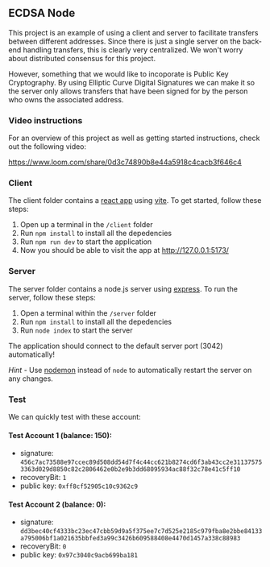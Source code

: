 ## ECDSA Node

This project is an example of using a client and server to facilitate transfers between different addresses. Since there is just a single server on the back-end handling transfers, this is clearly very centralized. We won't worry about distributed consensus for this project.

However, something that we would like to incoporate is Public Key Cryptography. By using Elliptic Curve Digital Signatures we can make it so the server only allows transfers that have been signed for by the person who owns the associated address.

### Video instructions

For an overview of this project as well as getting started instructions, check out the following video:

https://www.loom.com/share/0d3c74890b8e44a5918c4cacb3f646c4

### Client

The client folder contains a [react app](https://reactjs.org/) using [vite](https://vitejs.dev/). To get started, follow these steps:

1. Open up a terminal in the `/client` folder
2. Run `npm install` to install all the depedencies
3. Run `npm run dev` to start the application
4. Now you should be able to visit the app at http://127.0.0.1:5173/

### Server

The server folder contains a node.js server using [express](https://expressjs.com/). To run the server, follow these steps:

1. Open a terminal within the `/server` folder
2. Run `npm install` to install all the depedencies
3. Run `node index` to start the server

The application should connect to the default server port (3042) automatically!

_Hint_ - Use [nodemon](https://www.npmjs.com/package/nodemon) instead of `node` to automatically restart the server on any changes.

### Test

We can quickly test with these account:

#### Test Account 1 (balance: 150):

- signature: `456c7ac73588e97ccec89d508dd54d7f4c44cc621b8274cd6f3ab43cc2e311375753363d029d8850c82c2806462e0b2e9b3dd68095934ac88f32c78e41c5ff10`
- recoveryBit: `1`
- public key: `0xff8cf52905c10c9362c9`

#### Test Account 2 (balance: 0):

- signature: `dd3bec40cf4333bc23ec47cbb59d9a5f375ee7c7d525e2185c979fba8e2bbe84133a795006bf1a021635bbfed3a99c3426b609588408e4470d1457a338c88983`
- recoveryBit: `0`
- public key: `0x97c3040c9acb699ba181`
